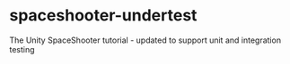 # spaceshooter-undertest
The Unity SpaceShooter tutorial - updated to support unit and integration testing
